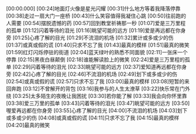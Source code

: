[00:00.000]
[00:24]地面灯火像是星光闪耀
[00:31]什么地方等着我降落停靠
[00:38]走过一扇大门一座桥
[00:43]什么笑容值得我凝住心跳
[00:50]往前跑的人需要
[00:54]摆脱遗憾的药
[00:57]回到教堂祈祷那一秒
[01:07]爱是三万里程的孤单
[01:12]闪着等待的泪光
[01:16]眺望可能的远方
[01:19]爱是再远都在你身旁
[01:25]心疼了解的目光
[01:29]不流泪的机场
[01:32]累计或多或少的伤
[01:37]或真或假的谎
[01:40]只求不忘了我
[01:43]最真的模样
[01:51]最真的微笑
[01:59]红灯闪烁停驻的街道
[02:04]蓝天绿叶的熟悉不同面貌
[02:11]一张床一个停靠
[02:15]黑夜白昼颠倒
[02:18]谁能解读脸上的微笑
[02:24]爱是三万里程的孤单
[02:29]闪着等待的泪光
[02:33]眺望可能的远方
[02:37]爱知道再远都在你身旁
[02:42]心疼了解的目光
[02:46]不流泪的机场
[02:49]划下或多或少的伤
[02:54]或真或假的谎
[02:57]只求不忘了我
[03:00]最真的模样
[03:08]短暂的来回奔跑
[03:12]不曾解开的背包
[03:16]我参与的人生太潦草
[03:22]快乐常在门外绕
[03:25]太多陌生的夜晚让我困扰
[03:30]若你能了解
[03:33]我会向你怀里靠
[03:38]爱三万里的孤单
[03:43]闪着等待的泪光
[03:47]眺望可能的远方
[03:50]喔爱再远都在你身旁
[03:55]心疼了解的目光
[04:00]不流泪的机场
[04:03]划下或多或少的伤
[04:08]或真或假的谎
[04:11]只求不忘了我
[04:15]最真的模样
[04:20]最真的微笑